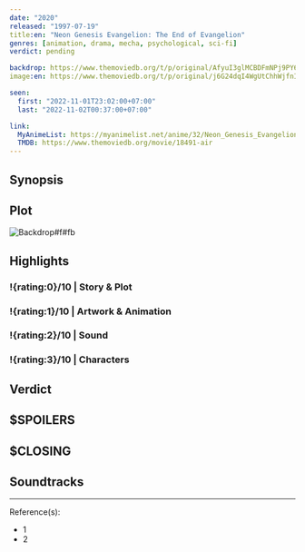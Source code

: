 ```yaml
---
date: "2020"
released: "1997-07-19"
title:en: "Neon Genesis Evangelion: The End of Evangelion"
genres: [animation, drama, mecha, psychological, sci-fi]
verdict: pending

backdrop: https://www.themoviedb.org/t/p/original/AfyuI3glMCBDFmNPj9PY6DwbgGp.jpg
image:en: https://www.themoviedb.org/t/p/original/j6G24dqI4WgUtChhWjfnI4lnmiK.jpg

seen:
  first: "2022-11-01T23:02:00+07:00"
  last: "2022-11-02T00:37:00+07:00"

link:
  MyAnimeList: https://myanimelist.net/anime/32/Neon_Genesis_Evangelion__The_End_of_Evangelion
  TMDB: https://www.themoviedb.org/movie/18491-air
---
```



## Synopsis

## Plot

![Backdrop#f#fb](https://www.themoviedb.org/t/p/original/nwSyFnZORd5ptu0RClAMgsF5dkE.jpg "Source: TMDB")

## Highlights

### !{rating:0}/10 | Story & Plot

### !{rating:1}/10 | Artwork & Animation

### !{rating:2}/10 | Sound

### !{rating:3}/10 | Characters

## Verdict

## $SPOILERS

## $CLOSING

## Soundtracks

***
Reference(s):

- 1
- 2
